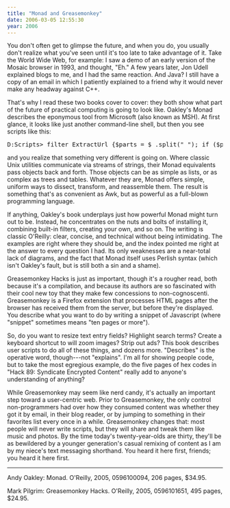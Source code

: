 ```yaml
---
title: "Monad and Greasemonkey"
date: 2006-03-05 12:55:30
year: 2006
---
```

You don't often get to glimpse the future, and when you do, you usually don't realize what you've seen until it's too late to take advantage of it.  Take the World Wide Web, for example: I saw a demo of an early version of the Mosaic browser in 1993, and thought, "Eh." A few years later, Jon Udell explained blogs to me, and I had the same reaction.  And Java?  I still have a copy of an email in which I patiently explained to a friend why it would never make any headway against C++.

That's why I read these two books cover to cover: they both show what part of the future of practical computing is going to look like. Oakley's Monad describes the eponymous tool from Microsoft (also known as MSH).  At first glance, it looks like just another command-line shell, but then you see scripts like this:
<pre>D:Scripts&gt; filter ExtractUrl {$parts = $_.split(" "); if ($parts[10] -eq 200){$parts[4]}} D:Scripts&gt; get-content ex010101.log | ExtractUrl | select-object -Unique</pre>
and you realize that something very different is going on.  Where classic Unix utilities communicate via streams of strings, their Monad equivalents pass objects back and forth.  Those objects can be as simple as lists, or as complex as trees and tables.  Whatever they are, Monad offers simple, uniform ways to dissect, transform, and reassemble them.  The result is something that's as convenient as Awk, but as powerful as a full-blown programming language.

If anything, Oakley's book underplays just how powerful Monad might turn out to be.  Instead, he concentrates on the nuts and bolts of installing it, combining built-in filters, creating your own, and so on.  The writing is classic O'Reilly: clear, concise, and technical without being intimidating.  The examples are right where they should be, and the index pointed me right at the answer to every question I had.  Its only weaknesses are a near-total lack of diagrams, and the fact that Monad itself uses Perlish syntax (which isn't Oakley's fault, but is still both a sin and a shame).

Greasemonkey Hacks is just as important, though it's a rougher read, both because it's a compilation, and because its authors are so fascinated with their cool new toy that they make few concessions to non-cognoscenti.  Greasemonkey is a Firefox extension that processes HTML pages after the browser has received them from the server, but before they're displayed.  You describe what you want to do by writing a snippet of Javascript (where "snippet" sometimes means "ten pages or more").

So, do you want to resize text entry fields?  Highlight search terms?  Create a keyboard shortcut to will zoom images?  Strip out ads?  This book describes user scripts to do all of these things, and dozens more.  "Describes" is the operative word, though---not "explains".  I'm all for showing people code, but to take the most egregious example, do the five pages of hex codes in "Hack 89: Syndicate Encrypted Content" really add to anyone's understanding of anything?

While Greasemonkey may seem like nerd candy, it's actually an important step toward a user-centric web.  Prior to Greasemonkey, the only control non-programmers had over how they consumed content was whether they got it by email, in their blog reader, or by jumping to something in their favorites list every once in a while.  Greasemonkey changes that: most people will never write scripts, but they will share and tweak them like music and photos.  By the time today's twenty-year-olds are thirty, they'll be as bewildered by a younger generation's casual remixing of content as I am by my niece's text messaging shorthand.  You heard it here first, friends; you heard it here first.

<hr />Andy Oakley: Monad.  O'Reilly, 2005, 0596100094, 206 pages, $34.95.

Mark Pilgrim: Greasemonkey Hacks.  O'Reilly, 2005, 0596101651, 495 pages, $24.95.
